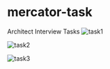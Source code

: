 # mercator-task
Architect Interview Tasks
![task1](https://github.com/user-attachments/assets/42d0954b-e9c2-4fdc-a999-68854475f99a)

![task2](https://github.com/user-attachments/assets/b7dcd625-b270-4bc3-9f6c-233aad53b048)

![task3](https://github.com/user-attachments/assets/a6165597-d171-43cc-bff5-c91bc0e79372)





